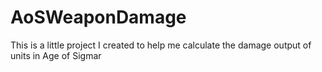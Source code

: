 # AoSWeaponDamage
This is a little project I created to help me calculate the damage output of units in Age of Sigmar
